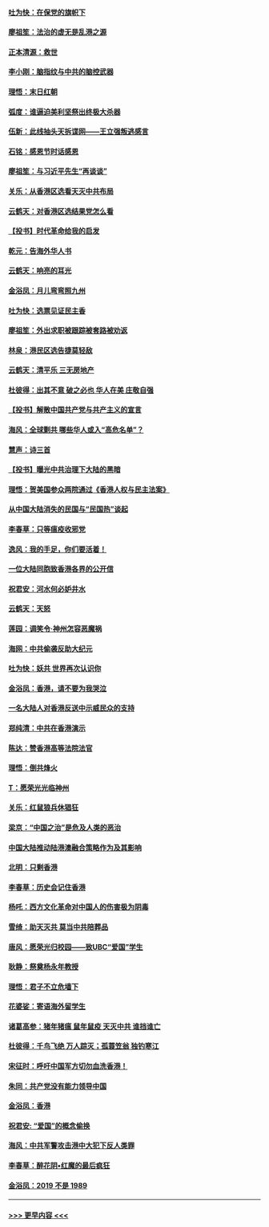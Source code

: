 #### [吐为快：在保党的旗帜下](../pages/nsc993/n11691188.md?t=11301901) 
#### [廖祖笙：法治的虚无是乱港之源](../pages/nsc993/n11690605.md?t=11301901) 
#### [正本清源：救世](../pages/nsc993/n11689134.md?t=11301901) 
#### [李小刚：脑指纹与中共的脑控武器](../pages/nsc993/n11688900.md?t=11301901) 
#### [理悟：末日红朝](../pages/nsc993/n11688829.md?t=11301901) 
#### [弧度：谁逼迫美利坚祭出终极大杀器](../pages/nsc993/n11688735.md?t=11301901) 
#### [伍新：此线抽头天拆谍网——王立强叛逃感言](../pages/nsc993/n11687981.md?t=11301901) 
#### [石铭：感恩节时话感恩](../pages/nsc993/n11687568.md?t=11301901) 
#### [廖祖笙：与习近平先生“再谈谈”](../pages/nsc993/n11687005.md?t=11301901) 
#### [关乐：从香港区选看天灭中共布局](../pages/nsc993/n11686647.md?t=11301901) 
#### [云鹤天：对香港区选结果党怎么看](../pages/nsc993/n11686216.md?t=11301901) 
#### [【投书】时代革命给我的启发](../pages/nsc993/n11684287.md?t=11301901) 
#### [乾元：告海外华人书](../pages/nsc993/n11684044.md?t=11301901) 
#### [云鹤天：响亮的耳光](../pages/nsc993/n11684254.md?t=11301901) 
#### [金浴凤：月儿弯弯照九州](../pages/nsc993/n11684231.md?t=11301901) 
#### [吐为快：选票见证民主香](../pages/nsc993/n11684206.md?t=11301901) 
#### [廖祖笙：外出求职被跟踪被套路被劝返](../pages/nsc993/n11683874.md?t=11301901) 
#### [林泉：港民区选告捷莫轻敌](../pages/nsc993/n11683930.md?t=11301901) 
#### [云鹤天：清平乐 三无房地产](../pages/nsc993/n11681521.md?t=11301901) 
#### [杜彼得：出其不意 破之必也 华人在美 庄敬自强](../pages/nsc993/n11679554.md?t=11301901) 
#### [【投书】解散中国共产党与共产主义的宣言](../pages/nsc993/n11679177.md?t=11301901) 
#### [海风：全球剿共 哪些华人或入“高危名单”？](../pages/nsc993/n11678617.md?t=11301901) 
#### [慧声：诗三首](../pages/nsc993/n11678848.md?t=11301901) 
#### [【投书】曝光中共治理下大陆的黑暗](../pages/nsc993/n11678674.md?t=11301901) 
#### [理悟：贺美国参众两院通过《香港人权与民主法案》](../pages/nsc993/n11678104.md?t=11301901) 
#### [从中国大陆消失的民国与“民国热”谈起](../pages/nsc993/n11678075.md?t=11301901) 
#### [李春草：只等瘟疫收邪党](../pages/nsc993/n11677308.md?t=11301901) 
#### [逸风：我的手足，你们要活着！](../pages/nsc993/n11676352.md?t=11301901) 
#### [一位大陆同胞致香港各界的公开信](../pages/nsc993/n11675761.md?t=11301901) 
#### [祝君安：河水何必妒井水](../pages/nsc993/n11675746.md?t=11301901) 
#### [云鹤天：天怒](../pages/nsc993/n11675718.md?t=11301901) 
#### [莲园：调笑令‧神州怎容恶魔祸](../pages/nsc993/n11675648.md?t=11301901) 
#### [海网：中共偷袭反助大纪元](../pages/nsc993/n11673515.md?t=11301901) 
#### [吐为快：妖共 世界再次认识你](../pages/nsc993/n11673506.md?t=11301901) 
#### [金浴凤：香港，请不要为我哭泣](../pages/nsc993/n11673248.md?t=11301901) 
#### [一名大陆人对香港反送中示威民众的支持](../pages/nsc993/n11672615.md?t=11301901) 
#### [郑纯清：中共在香港演示](../pages/nsc993/n11670539.md?t=11301901) 
#### [陈达：赞香港高等法院法官](../pages/nsc993/n11669542.md?t=11301901) 
#### [理悟：倒共烽火](../pages/nsc993/n11668844.md?t=11301901) 
#### [T：愿荣光光临神州](../pages/nsc993/n11668421.md?t=11301901) 
#### [关乐：红鼠狼兵休猖狂](../pages/nsc993/n11668378.md?t=11301901) 
#### [梁京：“中国之治”是危及人类的恶治](../pages/nsc993/n11668328.md?t=11301901) 
#### [中国大陆推动陆港澳融合策略作为及其影响](../pages/nsc993/n11668157.md?t=11301901) 
#### [北明：只剩香港](../pages/nsc993/n11668002.md?t=11301901) 
#### [李春草：历史会记住香港](../pages/nsc993/n11667927.md?t=11301901) 
#### [杨吒：西方文化革命对中国人的伤害极为阴毒](../pages/nsc993/n11664521.md?t=11301901) 
#### [雪绮：助天灭共 莫当中共陪葬品](../pages/nsc993/n11662650.md?t=11301901) 
#### [唐风：愿荣光归校园——致UBC“爱国”学生](../pages/nsc993/n11662194.md?t=11301901) 
#### [耿静：祭奠杨永年教授](../pages/nsc993/n11662514.md?t=11301901) 
#### [理悟：君子不立危墙下](../pages/nsc993/n11662172.md?t=11301901) 
#### [花婆娑：寄语海外留学生](../pages/nsc993/n11662121.md?t=11301901) 
#### [诸葛高参：猪年猪瘟 鼠年鼠疫 天灭中共 谁挡谁亡](../pages/nsc993/n11661980.md?t=11301901) 
#### [杜彼得：千鸟飞绝 万人踪灭；孤蓑笠翁 独钓寒江](../pages/nsc993/n11661170.md?t=11301901) 
#### [宋征时：呼吁中国军方切勿血洗香港！](../pages/nsc993/n11415318.md?t=11301901) 
#### [朱同：共产党没有能力领导中国](../pages/nsc993/n11660421.md?t=11301901) 
#### [金浴凤：香港](../pages/nsc993/n11660419.md?t=11301901) 
#### [祝君安: “爱国”的概念偷换](../pages/nsc993/n11659706.md?t=11301901) 
#### [海风：中共军警攻击港中大犯下反人类罪](../pages/nsc993/n11659632.md?t=11301901) 
#### [李春草：醉花阴•红魔的最后疯狂](../pages/nsc993/n11659287.md?t=11301901) 
#### [金浴凤：2019 不是 1989](../pages/nsc993/n11657663.md?t=11301901) 

----
#### [ >>> 更早内容 <<< ](../indexes/nsc993-earlier.md)

